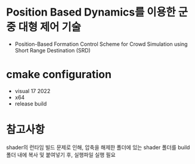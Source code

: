 # Position Based Dynamics를 이용한 군중 대형 제어 기술
- Position-Based Formation Control Scheme for Crowd Simulation using Short Range Destination (SRD)

# cmake configuration
 - visual 17 2022
 - x64
 - release build

# 참고사항
shader의 런타임 빌드 문제로 인해, 압축을 해제한 폴더에 있는 shader 폴더를 build 폴더 내에 복사 및 붙여넣기 후, 실행파일 실행 필요
